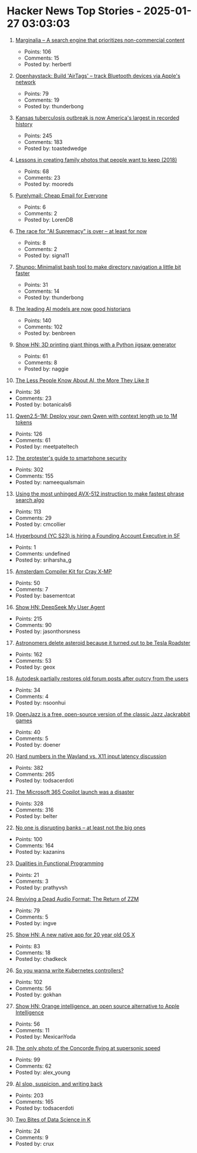 # Hacker News Top Stories - 2025-01-27 03:03:03

1. [Marginalia – A search engine that prioritizes non-commercial content](https://marginalia-search.com/)
   - Points: 106
   - Comments: 15
   - Posted by: herbertl

2. [Openhaystack: Build 'AirTags' – track Bluetooth devices via Apple's network](https://github.com/seemoo-lab/openhaystack)
   - Points: 79
   - Comments: 19
   - Posted by: thunderbong

3. [Kansas tuberculosis outbreak is now America's largest in recorded history](https://www.cjonline.com/story/news/politics/government/2025/01/24/kansas-tuberculosis-outbreak-is-largest-in-recorded-history-in-u-s/77881467007/)
   - Points: 245
   - Comments: 183
   - Posted by: toastedwedge

4. [Lessons in creating family photos that people want to keep (2018)](https://estherschindler.medium.com/the-old-family-photos-project-lessons-in-creating-family-photos-that-people-want-to-keep-ea3909129943)
   - Points: 68
   - Comments: 23
   - Posted by: mooreds

5. [Purelymail: Cheap Email for Everyone](https://purelymail.com/)
   - Points: 6
   - Comments: 2
   - Posted by: LorenDB

6. [The race for "AI Supremacy" is over – at least for now](https://garymarcus.substack.com/p/the-race-for-ai-supremacy-is-over)
   - Points: 8
   - Comments: 2
   - Posted by: signa11

7. [Shunpo: Minimalist bash tool to make directory navigation a little bit faster](https://github.com/egurapha/Shunpo)
   - Points: 31
   - Comments: 14
   - Posted by: thunderbong

8. [The leading AI models are now good historians](https://resobscura.substack.com/p/the-leading-ai-models-are-now-very)
   - Points: 140
   - Comments: 102
   - Posted by: benbreen

9. [Show HN: 3D printing giant things with a Python jigsaw generator](https://calbryant.uk/blog/3d-printing-giant-things-with-jigsaw-generator/)
   - Points: 61
   - Comments: 8
   - Posted by: naggie

10. [The Less People Know About AI, the More They Like It](https://theconversation.com/knowing-less-about-ai-makes-people-more-open-to-having-it-in-their-lives-new-research-247372)
   - Points: 36
   - Comments: 23
   - Posted by: botanicals6

11. [Qwen2.5-1M: Deploy your own Qwen with context length up to 1M tokens](https://qwenlm.github.io/blog/qwen2.5-1m/)
   - Points: 126
   - Comments: 61
   - Posted by: meetpateltech

12. [The protester's guide to smartphone security](https://www.privacyguides.org/articles/2025/01/23/activists-guide-securing-your-smartphone/)
   - Points: 302
   - Comments: 155
   - Posted by: nameequalsmain

13. [Using the most unhinged AVX-512 instruction to make fastest phrase search algo](https://gab-menezes.github.io/2025/01/13/using-the-most-unhinged-avx-512-instruction-to-make-the-fastest-phrase-search-algo.html)
   - Points: 113
   - Comments: 29
   - Posted by: cmcollier

14. [Hyperbound (YC S23) is hiring a Founding Account Executive in SF](https://www.ycombinator.com/companies/hyperbound/jobs/c3NkW7d-founding-full-cycle-account-executive-in-sf)
   - Points: 1
   - Comments: undefined
   - Posted by: sriharsha_g

15. [Amsterdam Compiler Kit for Cray X-MP](https://github.com/kej715/ack)
   - Points: 50
   - Comments: 7
   - Posted by: basementcat

16. [Show HN: DeepSeek My User Agent](https://www.jasonthorsness.com/20)
   - Points: 215
   - Comments: 90
   - Posted by: jasonthorsness

17. [Astronomers delete asteroid because it turned out to be Tesla Roadster](https://www.astronomy.com/science/astronomers-just-deleted-an-asteroid-because-it-turned-out-to-be-elon-musks-tesla-roadster/)
   - Points: 162
   - Comments: 53
   - Posted by: geox

18. [Autodesk partially restores old forum posts after outcry from the users](https://forums.autodesk.com/t5/community-announcements/update-on-archiving-idea-boards-and-forums/td-p/13276594)
   - Points: 34
   - Comments: 4
   - Posted by: nsoonhui

19. [OpenJazz is a free, open-source version of the classic Jazz Jackrabbit games](https://alister.eu/jazz/oj/about.php)
   - Points: 40
   - Comments: 5
   - Posted by: doener

20. [Hard numbers in the Wayland vs. X11 input latency discussion](https://mort.coffee/home/wayland-input-latency/)
   - Points: 382
   - Comments: 265
   - Posted by: todsacerdoti

21. [The Microsoft 365 Copilot launch was a disaster](https://www.zdnet.com/home-and-office/work-life/the-microsoft-365-copilot-launch-was-a-total-disaster/)
   - Points: 328
   - Comments: 316
   - Posted by: belter

22. [No one is disrupting banks – at least not the big ones](https://www.popularfintech.com/p/no-one-is-disrupting-banks)
   - Points: 100
   - Comments: 164
   - Posted by: kazanins

23. [Dualities in Functional Programming](http://dicioccio.fr/on-dualities.html)
   - Points: 21
   - Comments: 3
   - Posted by: prathyvsh

24. [Reviving a Dead Audio Format: The Return of ZZM](https://nicole.express/2025/zoo-of-zero-motivation.html)
   - Points: 79
   - Comments: 5
   - Posted by: ingve

25. [Show HN: A new native app for 20 year old OS X](https://uppercut.chadbibler.com)
   - Points: 83
   - Comments: 18
   - Posted by: chadkeck

26. [So you wanna write Kubernetes controllers?](https://ahmet.im/blog/controller-pitfalls/)
   - Points: 102
   - Comments: 56
   - Posted by: gokhan

27. [Show HN: Orange intelligence, an open source alternative to Apple Intelligence](https://github.com/sharingan-no-kakashi/orange-intelligence)
   - Points: 56
   - Comments: 11
   - Posted by: MexicanYoda

28. [The only photo of the Concorde flying at supersonic speed](https://petapixel.com/2025/01/25/photo-concorde-supersonic-speed-mach-2/)
   - Points: 99
   - Comments: 62
   - Posted by: alex_young

29. [AI slop, suspicion, and writing back](https://benjamincongdon.me/blog/2025/01/25/AI-Slop-Suspicion-and-Writing-Back/)
   - Points: 203
   - Comments: 165
   - Posted by: todsacerdoti

30. [Two Bites of Data Science in K](https://blog.zdsmith.com/posts/two-bites-of-data-science-in-k.html)
   - Points: 24
   - Comments: 9
   - Posted by: crux

